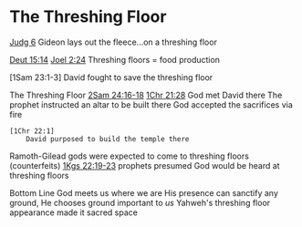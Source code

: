 # The Threshing Floor


[Judg 6]()
	Gideon lays out the fleece...on a threshing floor


[Deut 15:14]() [Joel 2:24]()
	Threshing floors = food production


[1Sam 23:1-3]
	David fought to save the threshing floor


The Threshing Floor
	[2Sam 24:16-18]() [1Chr 21:28]()
		God met David there
		The prophet instructed an altar to be built there
		God accepted the sacrifices via fire

	[1Chr 22:1]
		David purposed to build the temple there


Ramoth-Gilead
	gods were expected to come to threshing floors (counterfeits)
	[1Kgs 22:19-23]()
		prophets presumed God would be heard at threshing floors


Bottom Line
	God meets us where we are
	His presence can sanctify any ground, He chooses ground important to _us_
	Yahweh's threshing floor appearance made it sacred space
